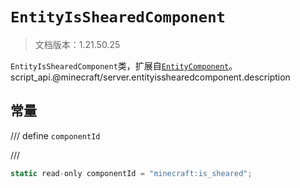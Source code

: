 # `EntityIsShearedComponent`

> 文档版本：1.21.50.25

`EntityIsShearedComponent`类，扩展自[`EntityComponent`](./entitycomponent.md)。script_api.@minecraft/server.entityisshearedcomponent.description

## 常量

/// define
`componentId`


///

```js
static read-only componentId = "minecraft:is_sheared";
```

